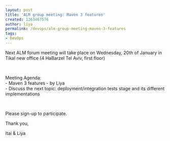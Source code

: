 ```yaml
---
layout: post
title: 'ALM group meeting: Maven 3 features'
created: 1263467576
author: liya
permalink: /devops/alm-group-meeting-maven-3-features
tags:
- DevOps
---
```

<p>Next ALM forum meeting will take place on Wednesday, 20th of January in Tikal new office (4 HaBarzel Tel Aviv, first floor)</p>
<p>&nbsp;</p>
<p>Meeting Agenda:<br />
- Maven 3 features - by Liya<br />
- Discuss the next topic: deployment/integration tests stage and its different implementations</p>
<p>&nbsp;</p>
<p>Please sign-up to participate.</p>
<p>Thank you,</p>
<p>Itai &amp; Liya</p>
